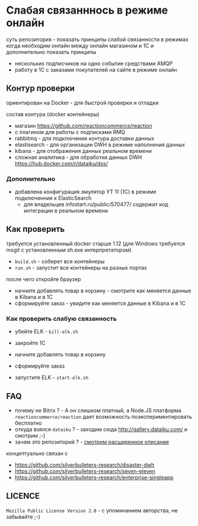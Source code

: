 # Слабая связанннось в режиме онлайн

суть репозитория - показать принципы слабой связанности в режимах когда необходим онлайн между онлайн магазином и 1С
и дополнительно показать принципы

* нескольких подписчиков на одно событие средствами AMQP
* работу в 1С с заказами покупателей на сайте в режиме онлайн

## Контур проверки

ориентирован на Docker - для быстрой проверки и отладки

состав контура (docker контейнеры)

* магазин https://github.com/reactioncommerce/reaction
 * с плагином для работы с подписками RMQ
* rabbitmq - для подключения контура доставки данных
* elastisearch - для организации DWH в режиме наполнения данных
* kibana - для отображения данных реальном времени
* сложная аналитика - для обработки данных DWH https://hub.docker.com/r/dataiku/dss/

### Дополнительно

* добавлена конфигурация эмулятор УТ 11 (1С) в режиме подключенния к ElasticSearch 
  * для владельцев infostart.ru/public/570477/ содержит код интеграции в реальном времени

## Как проверить

требуется установленный docker старше 1.12 (для Windows требуется msgit с установленным sh.exe интерпретатором)

* `build.sh` - соберет все контейнеры
* `run.sh` - запустит все контейнеры на разных портах

после чего откройте браузер

* начните добавлять товар в корзину - смотрите как меняется данные в Kibana и в 1С
* сформируйте заказ - увидите как меняется данные в Kibana и в 1С

### Как проверить слабую связанность

* убейте ELK - `kill-elk.sh`
* закройте 1С

* начните добавлять товар в корзину
* сформируйте заказ

* запустите ELK - `start-elk.sh`


## FAQ

* почему не Bitrix ?  - А он слишком платный, а Node.JS платформа `reactioncommerce/reaction` дает возможность поэкспериментировать бесплатно
* откуда взялся `dataiku` ? - заходим сюда http://gallery.dataiku.com/ и смотрим ;-)
* зачем это репозиторий ? - [смотрим расширенное описание](./docs/)

концептуально связан с

* https://github.com/silverbulleters-research/disaster-dwh
* https://github.com/silverbulleters-research/seven-eleven
* https://github.com/silverbulleters-research/enterprise-singleapp


## LICENCE

`Mozilla Public License Version 2.0` - c упоминанием авторства, не забывайте ;-)
